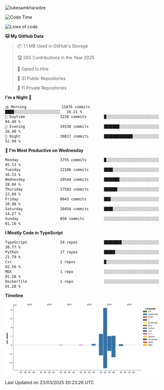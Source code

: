 <img src="https://komarev.com/ghpvc/?username=lukesamkharadze64&label=Profile%20Views&color=0e75b6&style=flat" alt="lukesamkharadze"/>

<!--START_SECTION:waka-->
![Code Time](http://img.shields.io/badge/Code%20Time-251%20hrs%202%20mins-blue)

![Lines of code](https://img.shields.io/badge/From%20Hello%20World%20I%27ve%20Written-156.0%20million%20lines%20of%20code-blue)

**🐱 My GitHub Data** 

> 📦 1.1 MB Used in GitHub's Storage 
 > 
> 🏆 293 Contributions in the Year 2025
 > 
> 💼 Opted to Hire
 > 
> 📜 31 Public Repositories 
 > 
> 🔑 11 Private Repositories 
 > 
**I'm a Night 🦉** 

```text
🌞 Morning                11876 commits       ████░░░░░░░░░░░░░░░░░░░░░   16.21 % 
🌆 Daytime                3226 commits        █░░░░░░░░░░░░░░░░░░░░░░░░   04.40 % 
🌃 Evening                19338 commits       ███████░░░░░░░░░░░░░░░░░░   26.40 % 
🌙 Night                  38817 commits       █████████████░░░░░░░░░░░░   52.99 % 
```
📅 **I'm Most Productive on Wednesday** 

```text
Monday                   3755 commits        █░░░░░░░░░░░░░░░░░░░░░░░░   05.13 % 
Tuesday                  12108 commits       ████░░░░░░░░░░░░░░░░░░░░░   16.53 % 
Wednesday                20544 commits       ███████░░░░░░░░░░░░░░░░░░   28.04 % 
Thursday                 17503 commits       ██████░░░░░░░░░░░░░░░░░░░   23.89 % 
Friday                   8043 commits        ███░░░░░░░░░░░░░░░░░░░░░░   10.98 % 
Saturday                 10454 commits       ████░░░░░░░░░░░░░░░░░░░░░   14.27 % 
Sunday                   850 commits         ░░░░░░░░░░░░░░░░░░░░░░░░░   01.16 % 
```


**I Mostly Code in TypeScript** 

```text
TypeScript               24 repos            ████████░░░░░░░░░░░░░░░░░   30.77 % 
Python                   17 repos            █████░░░░░░░░░░░░░░░░░░░░   21.79 % 
C++                      2 repos             █░░░░░░░░░░░░░░░░░░░░░░░░   02.56 % 
MDX                      1 repo              ░░░░░░░░░░░░░░░░░░░░░░░░░   01.28 % 
Dockerfile               1 repo              ░░░░░░░░░░░░░░░░░░░░░░░░░   01.28 % 
```



**Timeline**

![Lines of Code chart](https://raw.githubusercontent.com/LukeSamkharadze/LukeSamkharadze/main/assets/bar_graph.png)


 Last Updated on 23/03/2025 20:23:26 UTC
<!--END_SECTION:waka-->

<!--
[![Anurag's github stats](https://github-readme-stats.vercel.app/api?username=LukeSamkharadze&count_private=true&theme=dark&show_icons=true&custom_title=Github%20Stats)](https://github.com/anuraghazra/github-readme-stats)
[![willianrod's wakatime stats](https://github-readme-stats.vercel.app/api/wakatime?username=LukeSamkharadze&theme=dark&langs_count=9&custom_title=Weekly%20Stats)](https://github.com/anuraghazra/github-readme-stats)
[![Top Langs](https://github-readme-stats.vercel.app/api/top-langs/?username=LukeSamkharadze&theme=dark&langs_count=9&custom_title=Repositories)](https://github.com/anuraghazra/github-readme-stats)
<img alt="GitHub Stats" src="https://github-readme-stats.vercel.app/api?username=LukeSamkharadze&count_private=true&show_icons=true&include_all_commits=true&theme=dark">
-->
